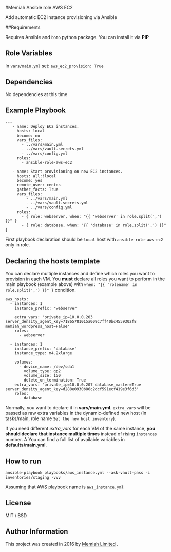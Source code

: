 #Memiah Ansible role AWS EC2

Add automatic EC2 instance provisioning via Ansible

##Requirements

Requires Ansible and `boto` python package. You can install it via **PIP**

Role Variables
--------------
In `vars/main.yml` set:
```aws_ec2_provision: True```

Dependencies
------------
No dependencies at this time

Example Playbook
----------------
```
---
   - name: Deploy EC2 instances.
     hosts: local
     become: no
     vars_files:
       - ../vars/main.yml
       - ../vars/vault.secrets.yml
       - ../vars/config.yml
     roles:
       - ansible-role-aws-ec2

   - name: Start provisioning on new EC2 instances.
     hosts: all:!local
     become: yes
     remote_user: centos
     gather_facts: True
     vars_files:
         - ../vars/main.yml
         - ../vars/vault.secrets.yml
         - ../vars/config.yml
     roles:
       - { role: webserver, when: "{{ 'webserver' in role.split(',') }}" }
       - { role: database, when: "{{ 'database' in role.split(',') }}" }
```

First playbook declaration should be `local` host with `ansible-role-aws-ec2` only in role.

Declaring the hosts template
----------------------------
You can declare multiple instances and define which roles you want to provision in each VM. You **must** declare all roles you want to perform in the main playbook (example above) with `when: "{{ 'rolename' in role.split(',') }}" }` condition.


```
aws_hosts:
  - instances: 1
    instance_prefix: 'webserver'

    extra_vars: 'private_ip=10.0.0.203 server_density_agent_key=71865781015a009c7ff40bc4559302f8 memiah_wordpress_host=False'
    roles:
      - webserver

  - instances: 1
    instance_prefix: 'database'
    instance_type: m4.2xlarge

    volumes:
      - device_name: /dev/sda1
        volume_type: gp2
        volume_size: 150
        delete_on_termination: True
    extra_vars: 'private_ip=10.0.0.207 database_master=True server_density_agent_key=d288e0930b86c2dcf591ecf419e3f6d3'
    roles:
      - database
```

Normally, you want to declare it in **vars/main.yml**.
`extra_vars` will be passed as raw extra variables in the dynamic-defined new host (in tasks/main, role name `Set the new host inventory`).

If you need different *extra_vars* for each VM of the same instance, **you should declare that instance multiple times** instead of rising `instances` number.
A You can find a full list of available variables in **defaults/main.yml**.

How to run
----------
```
ansible-playbook playbooks/aws_instance.yml --ask-vault-pass -i inventories/staging -vvv
```

Assuming that AWS playbook name is `aws_instance.yml`

License
-------

MIT / BSD

Author Information
------------------
This project was created in 2016 by [Memiah Limited](https://github.com/memiah) .
